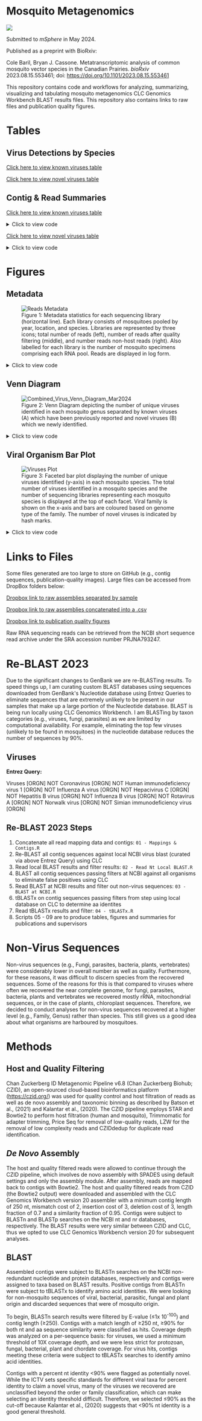 # Mosquito Metagenomics

![](https://img.shields.io/badge/Status-In%20Review-orange)

Submitted to _mSphere_ in May 2024. 

Published as a preprint with BioRxiv:

Cole Baril, Bryan J. Cassone. Metatranscriptomic analysis of common mosquito vector species in the Canadian Prairies. *bioRxiv* 2023.08.15.553461; doi: https://doi.org/10.1101/2023.08.15.553461

This repository contains code and workflows for analyzing, summarizing, visualizing and tabulating mosquito metagenomics CLC Genomics Workbench BLAST results files. This repository also contains links to raw files and publication quality figures. 


# Tables

## Virus Detections by Species

[Click here to view known viruses table](https://colebaril.github.io/Mosquito_Metagenomics/Tables/known_virus_detections_by_species_summary.html)

[Click here to view novel viruses table](https://colebaril.github.io/Mosquito_Metagenomics/Tables/novel_virus_detections_by_species_summary.html)

## Contig & Read Summaries

[Click here to view known viruses table](https://colebaril.github.io/Mosquito_Metagenomics/Tables/NON-NOVEL_reads_contigs_summary.html)

<details>
  <summary>Click to view code</summary>
  
  ```r
virus_master_2023 <- read_csv(here("Data/tblastx_master.csv"))

library_summary <- virus_master_2023 %>%
  filter(novel_flag != "Presumptive Novel") %>% 
  group_by(mosquito_species, sample_number) %>%
  summarise(n = n_distinct(mosquito_species)) %>%
  group_by(mosquito_species) %>%
  summarise(n = n()) %>%
  adorn_totals()



years <- virus_master_2023 %>% 
  filter(novel_flag != "Presumptive Novel") %>%
  group_by(collection_year, virus_name) %>% 
  summarise(count = n_distinct(virus_name, collection_year)) %>% 
  pivot_wider(names_from = collection_year, values_from = count, values_fill = 0)


virus_lineage <- virus_master_2023 %>% 
  filter(novel_flag != "Presumptive Novel") %>%
  group_by(virus_name, viral_family, genome) %>% 
  summarise(n = n_distinct(virus_name, viral_family, genome)) %>% 
  select(-"n")

virus_master_2023 %>% 
  filter(novel_flag != "Presumptive Novel") %>%
  group_by(virus_name) %>% 
  summarise(n_contigs = n(),
            mean_cov = mean(coverage),
            min_cov = min(coverage),
            max_cov = max(coverage),
            mean_pid = mean(greatest_identity_percent),
            med_pid = median(greatest_identity_percent),
            min_pid = min(greatest_identity_percent),
            max_pid = max(greatest_identity_percent),
            total_reads = sum(total_read_count),
            longest_contig = max(contig_length)) %>% 
  left_join(virus_lineage, by = "virus_name") %>% 
  group_by(genome, viral_family) %>% 
  arrange(genome, viral_family) %>% 
  relocate(total_reads, .after = "n_contigs") %>% 
  relocate(longest_contig, .after = "n_contigs") %>% 
  gt() %>% 
  fmt_number(columns = mean_cov:max_pid,
             decimals = 2) %>% 
  fmt_number(columns = total_reads,
             sep_mark = ",",
             decimals = 0) %>% 
  tab_spanner(label = "Coverage Depth", columns = c(mean_cov, min_cov, max_cov)) %>% 
  tab_spanner(label = "aa Percent Identity", columns = c(mean_pid, min_pid, max_pid, med_pid)) %>% 
  cols_label(
    n_contigs = "Contigs",
    longest_contig = "Longest Contig (nt)",
    total_reads = "Reads",
    mean_cov = "Mean", min_cov = "Min", max_cov = "Max",
    mean_pid = "Mean", min_pid = "Min", max_pid = "Max", med_pid = "Median",
    virus_name = "Virus") %>% 
  tab_style(
    style = list(cell_fill(color = "grey"),
                 cell_text(weight = "bold")),
    locations = cells_row_groups(groups = everything())
  ) %>% 
  tab_style(
    style = cell_borders(
      sides = "left",
      weight = px(2),
      color = "grey"),
    locations = cells_body(
      columns = c(mean_cov, mean_pid, "n_contigs")
    )
  ) %>% 
  data_color(
    columns = mean_pid:max_pid,
    palette = "viridis"
    
  )  %>% 
  gtsave(filename = "Figures/NON-NOVEL_reads_contigs_summary.html")
  ```
  
</details>

[Click here to view novel viruses table](https://colebaril.github.io/Mosquito_Metagenomics/Tables/NOVEL_reads_contigs_summary.html)

<details>
  <summary>Click to view code</summary>
  
```r
virus_master_2023 <- read_csv(here("Data/tblastx_master.csv"))

library_summary <- virus_master_2023 %>%
  filter(novel_flag == "Presumptive Novel") %>% 
  group_by(mosquito_species, sample_number) %>%
  summarise(n = n_distinct(mosquito_species)) %>%
  group_by(mosquito_species) %>%
  summarise(n = n()) %>%
  adorn_totals()



years <- virus_master_2023 %>% 
  filter(novel_flag == "Presumptive Novel") %>% 
  group_by(collection_year, virus_name) %>% 
  summarise(count = n_distinct(virus_name, collection_year)) %>% 
  pivot_wider(names_from = collection_year, values_from = count, values_fill = 0)


virus_lineage <- virus_master_2023 %>% 
  filter(novel_flag == "Presumptive Novel") %>% 
  group_by(virus_name, viral_family, genome) %>% 
  summarise(n = n_distinct(virus_name, viral_family, genome)) %>% 
  select(-"n")

virus_master_2023 %>% 
  filter(novel_flag == "Presumptive Novel") %>% 
  group_by(virus_name) %>% 
  summarise(n_contigs = n(),
            mean_cov = mean(coverage),
            min_cov = min(coverage),
            max_cov = max(coverage),
            mean_pid = mean(greatest_identity_percent),
            med_pid = median(greatest_identity_percent),
            min_pid = min(greatest_identity_percent),
            max_pid = max(greatest_identity_percent),
            total_reads = sum(total_read_count),
            longest_contig = max(contig_length)) %>% 
  left_join(virus_lineage, by = "virus_name") %>% 
  group_by(genome, viral_family) %>% 
  arrange(genome, viral_family) %>% 
  relocate(total_reads, .after = "n_contigs") %>% 
  relocate(longest_contig, .after = "n_contigs") %>% 
  gt() %>% 
  fmt_number(columns = mean_cov:max_pid,
             decimals = 2) %>% 
  fmt_number(columns = total_reads,
             sep_mark = ",",
             decimals = 0) %>% 
  tab_spanner(label = "Coverage Depth", columns = c(mean_cov, min_cov, max_cov)) %>% 
  tab_spanner(label = "aa Percent Identity", columns = c(mean_pid, min_pid, max_pid, med_pid)) %>% 
  cols_label(
    n_contigs = "Contigs",
    longest_contig = "Longest Contig (nt)",
    total_reads = "Reads",
    mean_cov = "Mean", min_cov = "Min", max_cov = "Max",
    mean_pid = "Mean", min_pid = "Min", max_pid = "Max", med_pid = "Median",
    virus_name = "Virus") %>% 
  tab_style(
    style = list(cell_fill(color = "grey"),
                 cell_text(weight = "bold")),
    locations = cells_row_groups(groups = everything())
  ) %>% 
  tab_style(
    style = cell_borders(
      sides = "left",
      weight = px(2),
      color = "grey"),
    locations = cells_body(
      columns = c(mean_cov, mean_pid, "n_contigs")
    )
  ) %>% 
  data_color(
    columns = mean_pid:max_pid,
    palette = "viridis"
    
  )  %>% 
  gtsave(filename = "Figures/NOVEL_reads_contigs_summary.html")
```
</details>

# Figures

## Metadata

<figure>
  <img src="https://github.com/colebaril/Mosquito_Metagenomics/assets/110275137/490da9d7-d755-462c-8636-e690f4f906df" alt="Reads Metadata">
  <figcaption>Figure 1: Metadata statistics for each sequencing library (horizontal line).
Each library consists of mosquitoes pooled by year, location, and species. Libraries are
represented by three icons; total number of reads (left), number of reads after quality filtering
(middle), and number reads non-host reads (right). Also labelled for each library is the number of
mosquito specimens comprising each RNA pool. Reads are displayed in log form.</figcaption>
</figure>

<details>
  <summary>Click to view code</summary>

  ```r
metadata <- read_csv(here("Data/metadata_cleaned.csv"))
metadata_plot <- metadata %>% 
  ggplot(aes(x = total_reads_log, y = reorder(id, total_reads_log))) + 
  geom_segment(aes(x = number_reads_passing_host_filters_log, xend = total_reads_log, yend = id),
               col = "black", linewidth = 1) +
  geom_point(aes(colour = species, shape = year, size = 1.2)) +
  geom_point(aes(x = number_reads_passing_qc_log, colour = species, shape = year, size = 1.2)) +
  geom_point(aes(x = number_reads_passing_host_filters_log, colour = species, shape = year, size = 1.2)) +
  
  geom_text(aes(label = number_in_pool), hjust = 1.5, size = 4.5) +
  theme_bw() +
  scale_x_reverse() +
  scale_colour_viridis_d("Species", labels = c("*Ae. canadensis*", "*Ae. vexans*", "*An. earlei*", "*Cq. perturbans*", 
                                               "*Cx. tarsalis*", "*Oc. dorsalis*", "*Oc. flavescens*", "*Oc. triseriatus*")) +
  scale_shape_manual("Year", values = c(15, 17, 18, 19)) +
  theme(panel.grid.major.x  = element_blank(),
        panel.grid.minor.x  = element_blank(),
        panel.grid.major.y = element_blank(),
        panel.grid.minor.y = element_blank(),
        axis.text.x = element_text(size = 14),
       
        legend.title = element_text(size = 18, face = "bold"),

        # legend.key.size = unit(1.5, 'cm'),
        legend.text = element_markdown(size = 18),
        axis.text.y = element_blank(),
        axis.title.x = element_text(size = 15),
        axis.ticks.y = element_blank(),
        legend.position = c(0.90, 0.3),
        legend.background = element_rect(linetype = 2, linewidth = 0.5, colour = 1)) +
  guides(colour = guide_legend(override.aes = list(size = 5)),
         shape = guide_legend(override.aes = list(size = 5)),
         size = "none") +
  labs(x = "Total Reads (Log 10)",
       y = "")
```
</details>

## Venn Diagram

<figure>
  <img src="https://github.com/colebaril/Mosquito_Metagenomics/assets/110275137/f1762075-8f07-425b-b6d3-61f5aabb91a6" alt="Combined_Virus_Venn_Diagram_Mar2024">
  <figcaption>Figure 2: Venn Diagram depicting the number of unique viruses identified in each mosquito genus separated by known viruses (A) which have been previously reported and novel viruses (B) which we newly identified.</figcaption>
</figure>

<details>
  <summary>Click to view code</summary>

```r
require(pacman)
p_load(tidyverse, janitor, here, gt, forcats, tiff, openxlsx, ggVennDiagram, ggpattern, svglite)

virus_master_2023 <- read_csv(here("Data/tblastx_master.csv"))

# KNOWN VIRUSES

venn <- virus_master_2023 %>% 
  filter(novel_flag == "Not Novel") %>% 
  separate_wider_delim(cols = mosquito_species, names = c("genus", "species"), delim = " ") %>% 
  distinct(virus_name, genus, .keep_all = TRUE) %>% 
  group_by(virus_name, genus) %>% 
  summarise(n = n()) %>% 
  ungroup() %>% 
  complete(virus_name, genus, fill = list(n = 0)) %>% 
  pivot_wider(names_from = "genus", values_from = "n") %>% 
  mutate(across(c("Aedes", "Coquillettidia", "Culex", "Ochlerotatus"),
                ~ as.character(.))) %>%

  mutate(across(c("Aedes", "Coquillettidia", "Culex", "Ochlerotatus"), 
                ~ case_when(. == "1" ~ virus_name,
                            TRUE ~ NA_character_))) %>% 
  select(-1)
  

aedes_venn <- venn %>%
  select("Aedes") %>%
  drop_na()

culex_venn <- venn %>%
  select("Culex") %>%
  drop_na()

coquillettidia_venn <- venn %>%
  select("Coquillettidia") %>%
  drop_na()

# anopheles_venn <- venn %>%
#   select("Anopheles") %>%
#   drop_na()

ochlerotatus_venn <- venn %>%
  select("Ochlerotatus") %>%
  drop_na()

venn_map <- map(c(aedes_venn, culex_venn, coquillettidia_venn, ochlerotatus_venn), unique)


venn_data <- Venn(venn_map)

data <- process_data(venn_data)

data_range_known <- venn_regionedge(process_data(venn_data))


venn_diagram_known <- ggplot() +
  # 1. region count layer
  geom_polygon(aes(X, Y, fill = count, group = id), 
               data = venn_regionedge(data)) +
  # 2. set edge layer
  geom_path(aes(X, Y, color = id, group = id), 
            data = venn_setedge(data), 
            show.legend = FALSE) +
  # 3. set label layer
  geom_text(aes(X, Y, label = name), 
            data = venn_setlabel(data),
            fontface = "bold.italic",
            size = 5,
            nudge_x = -0.01) +
  # 4. region label layer
  geom_label(aes(X, Y, label = count), 
             data = venn_regionlabel(data),
             fontface = "bold",
             size = 7) +
  coord_equal() +
  theme_void() +
  theme(
    # legend.title = element_text(size = 15),
    # legend.text = element_text(size = 13),
    plot.title = element_text(size = 20, face = "bold")
  ) +
  # scale_fill_viridis_c("Number of Viruses") +
  labs(title = "A) Known Viruses")


tiff(here("virus_venn_diagram.tiff"), units="in", width=18, height=10, res=300)
venn_diagram
dev.off()


#  NOVEL VIRUSES ----


venn <- virus_master_2023 %>% 
  filter(novel_flag == "Presumptive Novel") %>% 
  separate_wider_delim(cols = mosquito_species, names = c("genus", "species"), delim = " ") %>% 
  distinct(virus_name, genus, .keep_all = TRUE) %>% 
  group_by(virus_name, genus) %>% 
  summarise(n = n()) %>% 
  ungroup() %>% 
  complete(virus_name, genus, fill = list(n = 0)) %>% 
  pivot_wider(names_from = "genus", values_from = "n") %>% 
  mutate(across(c("Aedes", "Anopheles", "Coquillettidia", "Culex", "Ochlerotatus"),
                ~ as.character(.))) %>%
  
  mutate(across(c("Aedes", "Anopheles", "Coquillettidia", "Culex", "Ochlerotatus"), 
                ~ case_when(. == "1" ~ virus_name,
                            TRUE ~ NA_character_))) %>% 
  select(-1)


aedes_venn_novel <- venn %>%
  select("Aedes") %>%
  drop_na()

culex_venn_novel <- venn %>%
  select("Culex") %>%
  drop_na()

coquillettidia_venn_novel <- venn %>%
  select("Coquillettidia") %>%
  drop_na()

anopheles_venn_novel <- venn %>%
  select("Anopheles") %>%
  drop_na()

ochlerotatus_venn_novel <- venn %>%
  select("Ochlerotatus") %>%
  drop_na()

venn_map <- map(c(aedes_venn_novel, culex_venn_novel, anopheles_venn_novel, 
                  coquillettidia_venn_novel, ochlerotatus_venn_novel), unique)


venn_data <- Venn(venn_map)

data <- process_data(venn_data)

data_range_novel <- venn_regionedge(process_data(venn_data))


venn_diagram_novel <- ggplot() +
  # 1. region count layer
  geom_polygon(aes(X, Y, fill = count, group = id), 
               data = venn_regionedge(data)) +
  # 2. set edge layer
  geom_path(aes(X, Y, color = id, group = id), 
            data = venn_setedge(data), 
            show.legend = FALSE) +
  # 3. set label layer
  geom_text(aes(X, Y, label = name), 
            data = venn_setlabel(data),
            fontface = "bold.italic",
            size = 5) +
  # 4. region label layer
  geom_label(aes(X, Y, label = count), 
             data = venn_regionlabel(data),
             fontface = "bold",
             size = 7) +
  coord_equal() +
  theme_void() +
  theme(
    # legend.title = element_text(size = 15),
    # legend.text = element_text(size = 13),
    plot.title = element_text(size = 20, face = "bold")
  ) +
  # scale_fill_viridis_c("Number of Viruses") +
  labs(title = "B) Novel Viruses")

# Combine venn diagrams 

library(patchwork)

(venn_diagram_known + venn_diagram_novel) +
  plot_layout(guides = "collect") &
  scale_fill_viridis_c("Number of Viruses", limits = range(c(data_range_novel$count, data_range_known$count))) &
  theme(
    legend.title = element_text(size = 15, vjust = 0.75),
    legend.text = element_text(size = 13),
    legend.position = "bottom"
  ) 

ggsave("Combined_Virus_Venn_Diagram_Mar2024.png", plot = last_plot(), width=18, height=10)
```
</details>

## Viral Organism Bar Plot

<figure>
  <img src="https://github.com/colebaril/Mosquito_Metagenomics/assets/110275137/c11fec09-5867-4147-8fa8-25070553b89b" alt="Viruses Plot">
  <figcaption>Figure 3: Faceted bar plot displaying the number of unique viruses identified (y-axis) in each mosquito species. The total number of viruses identified in a mosquito species and the number of sequencing libraries representing each mosquito species is displayed at the top of each facet. Viral family is shown on the x-axis and bars are coloured based on genome type of the family. The number of novel viruses is indicated by hash marks.</figcaption>
</figure>
<details>
  <summary>Click to view code</summary>

```r
require(pacman)
p_load(tidyverse, janitor, here, gt, forcats, tiff, openxlsx, ggVennDiagram, ggpattern, svglite)

virus_master_2023 <- read_csv(here("Data/tblastx_master.csv"))

virus_master_2023 %>%
  filter(novel_flag == "Presumptive Novel") %>% 
  distinct(virus_name, mosquito_species, .keep_all = TRUE) %>%
  group_by(viral_family, genome, mosquito_species) %>%
  summarise(n = n()) %>%
  ungroup() %>% group_by(mosquito_species) %>%
  summarise(sum = sum(n))

p_load(ggpattern, svglite)

virus_org <- virus_master_2023 %>% 
  distinct(virus_name, mosquito_species, .keep_all = TRUE) %>% 
  group_by(viral_family, genome, mosquito_species, novel_flag) %>% 
  summarise(n = n()) %>% 
  arrange(genome, desc(n)) %>% 
  ggplot(aes(x = fct_inorder(viral_family), y = n, fill = genome, pattern = novel_flag)) +
  geom_col_pattern(pattern_fill = "white",
                   pattern_fill2 = "white",
                   pattern_colour = "white",
                   colour = "white",
                   pattern_size = 0.5,
                   pattern_alpha = 0.5,
                   show.legend = TRUE,
                   pattern_key_scale_factor = .5) +
  theme_bw(base_size = 14) +
  scale_fill_viridis_d("Genome", guide = guide_legend(override.aes = list(pattern = "none"))) +
  scale_pattern_manual("", values = c("Not Novel" = "none", "Presumptive Novel" = "stripe"), 
                       labels = c("Known Virus", "Novel Virus")) +
  scale_y_continuous(name = "Number of Distinct Viruses", breaks = c(0, 2, 4, 6, 8)) + 
  facet_wrap(~ mosquito_species, ncol = 2, scales = "free_x", labeller = labeller(
    mosquito_species =
      c(
        "Aedes canadensis" = "<strong>*Aedes canadensis* (n = 5 distinct viruses, 1 library)</strong>",
        "Aedes vexans" = "<strong>*Aedes vexans* (n = 28 distinct viruses, 19 libraries)</strong>",
        "Anopheles earlei" = "<strong>*Anopheles earlei* (n = 1 distinct virus, 1 library)</strong>",
        "Coquillettidia perturbans" = "<strong>*Coquillettidia perturbans* (n = 13 distinct viruses, 6 libraries)</strong>",
        "Culex tarsalis" = "<strong>*Culex tarsalis* (n = 34 distinct viruses, 11 libraries)</strong>",
        "Ochlerotatus dorsalis" = "<strong>*Ochlerotatus dorsalis* (n = 15 distinct viruses, 5 libraries)</strong>",
        "Ochlerotatus flavescens" = "<strong>*Ochlerotatus flavescens* (n = 2 distinct viruses, 1 library)</strong>",
        "Ochlerotatus triseriatus" = "<strong>*Ochlerotatus triseriatus* (n = 2 distinct viruses, 1 library)</strong>"
      )
  )) +
  theme(axis.text.x = element_text(angle = 30, hjust = 1, size = 18),
        axis.text.y = element_text(size = 18),
        axis.title.y = element_text(size = 20),
        strip.text = ggtext::element_markdown(size = 18),
        legend.title = element_text(size = 18, face = "bold"),
        legend.text = element_text(size = 18),
        legend.position = "bottom",
        legend.key.size = unit(1.5, 'cm')
        ) +
        # panel.border = element_rect(fill = NA, color = "gray90")) +
        # legend.position = c(0.8, 0.1)) +
  labs(x = "")

tiff(here("virus_organism_plot.tiff"), units="in", width=16, height=16, res=300)
virus_org
dev.off()

ggsave(here("virus_organism_plot.png"), plot = virus_org, dpi = 300, units = "in", width = 16, height = 16)
```
</details>




# Links to Files

Some files generated are too large to store on GitHub (e.g., contig sequences, publication-quality images). Large files can be accessed from DropBox folders below:

[Dropbox link to raw assemblies separated by sample](https://www.dropbox.com/s/m194auk7oxlpnwa/Contigs.zip?dl=0)

[Dropbox link to raw assemblies concatenated into a .csv](https://www.dropbox.com/s/ppe83l8lbvdz262/contigs_raw.zip?dl=0)

[Dropbox link to publication quality figures](https://www.dropbox.com/sh/2lw74xdap2ofxtb/AAACTMIU-ipvd0GgKVGxuzjma?dl=0)

Raw RNA sequencing reads can be retrieved from the NCBI short sequence read archive under the SRA accession number PRJNA793247.


# Re-BLAST 2023

Due to the significant changes to GenBank we are re-BLASTing results. To speed things up, I am curating custom BLAST databases using sequences downloaded from GenBank's Nucleotide database using Entrez Queries to eliminate sequences that are extremely unlikely to be present in our samples that make up a large portion of the Nucleotide database. BLAST is being run locally using CLC Genomics Workbench. I am BLASTing by taxon categories (e.g., viruses, fungi, parasites) as we are limited by computational availability. For example, eliminating the top few viruses (unlikely to be found in mosquitoes) in the nucleotide database reduces the number of sequences by 90%. 

## Viruses

**Entrez Query:**

Viruses [ORGN] NOT Coronavirus [ORGN] NOT Human immunodeficiency virus 1 [ORGN] NOT Influenza A virus [ORGN] NOT Hepacivirus C [ORGN] NOT Hepatitis B virus [ORGN] NOT Influenza B virus [ORGN] NOT Rotavirus A [ORGN] NOT Norwalk virus [ORGN] NOT Simian immunodeficiency virus [ORGN] 

## Re-BLAST 2023 Steps

1. Concatenate all read mapping data and contigs: `01 - Mappings & Contigs.R`
2. Re-BLAST all contig sequences against local NCBI virus blast (curated via above Entrez Query) using CLC
3. Read local BLAST results and filter results: `02 - Read Nt Local BLAST.R`
4. BLAST all contig sequences passing filters at NCBI against all organisms to eliminate false positives using CLC
5. Read BLAST at NCBI results and filter out non-virus sequences: `03 - BLAST at NCBI.R`
6. tBLASTx on contig sequences passing filters from step using local database on CLC to determine aa identites
7. Read tBLASTx results and filter: `04 - tBLASTx.R`
8. Scripts 05 - 09 are to produce tables, figures and summaries for publications and supervisors

# Non-Virus Sequences

Non-virus sequences (e.g., Fungi, parasites, bacteria, plants, vertebrates) were considerably lower in overall number as well as quality. Furthermore, for these reasons, it was difficult to discern species from the recovered sequences. Some of the reasons for this is that compared to viruses where often we recovered the near complete genome, for fungi, parasites, bacteria, plants and vertebrates we recovered mostly rRNA, mitochondrial sequences, or in the case of plants, chloroplast sequences. Therefore, we decided to conduct analyses for non-virus sequences recovered at a higher level (e.g., Family, Genus) rather than species. This still gives us a good idea about what organisms are harboured by mosquitoes. 

# Methods

## Host and Quality Filtering

Chan Zuckerberg ID Metagenomic Pipeline v6.8 (Chan Zuckerberg Biohub; CZID), an open-sourced cloud-based bioinformatics platform (https://czid.org/) was used for quality control and host filtration of reads as well as de novo assembly and taxonomic binning as described by Batson et al., (2021) and Kalantar et al., (2020). The CZID pipeline employs STAR and Bowtie2 to perform host filtration (human and mosquito), Trimmomatic for adapter trimming, Price Seq for removal of low-quality reads, LZW for the removal of low complexity reads and CZIDdedup for duplicate read identification.

## *De Novo* Assembly

The host and quality filtered reads were allowed to continue through the CZID pipeline, which involves de novo assembly with SPADES using default settings and only the assembly module. After assembly, reads are mapped back to contigs with Bowtie2. The host and quality filtered reads from CZID (the Bowtie2 output) were downloaded and assembled with the CLC Genomics Workbench version 20 assembler with a minimum contig length of 250 nt, mismatch cost of 2, insertion cost of 3, deletion cost of 3, length fraction of 0.7 and a similarity fraction of 0.95. Contigs were subject to BLASTn and BLASTp searches on the NCBI nt and nr databases, respectively. The BLAST results were very similar between CZID and CLC, thus we opted to use CLC Genomics Workbench version 20 for subsequent analyses.

## BLAST

Assembled contigs were subject to BLASTn searches on the NCBI non-redundant nucleotide and protein databases, respectively and contigs were assigned to taxa based on BLAST results. Positive contigs from BLASTn were subject to tBLASTx to identify amino acid identities. We were looking for non-mosquito sequences of viral, bacterial, parasitic, fungal and plant origin and discarded sequences that were of mosquito origin.


To begin, BLASTn search results were filtered by E-value (≤1x 10<sup>-100</sup>) and contig length (≥250). Contigs with a match length of ≥250 nt, ≥90% for both nt and aa sequence similarity were classified as hits. Coverage depth was analyzed on a per-sequence basis: for viruses, we used a minimum threshold of 10X coverage depth, and we were less strict for protozoan, fungal, bacterial, plant and chordate coverage. For virus hits, contigs meeting these criteria were subject to tBLASTx searches to identify amino acid identities.

Contigs with a percent nt identity <90% were flagged as potentially novel. While the ICTV sets specific standards for different viral taxa for percent identity to claim a novel virus, many of the viruses we recovered are unclassified beyond the order or family classification, which can make selecting an identity threshold difficult. Therefore, we selected ≤90% as the cut-off because Kalantar et al., (2020) suggests that <90% nt identity is a good general threshold.
